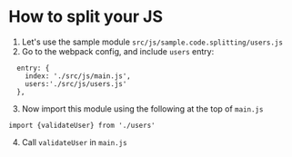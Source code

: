 # How to split your JS
1. Let's use the sample module `src/js/sample.code.splitting/users.js`
1. Go to the webpack config, and include `users` entry:
```
  entry: {
    index: './src/js/main.js',
    users:'./src/js/users.js'
  },
```
3. Now import this module using the following at the top of `main.js`
```
import {validateUser} from './users'
```
4. Call `validateUser` in `main.js`

